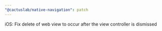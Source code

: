 ```yaml
---
"@cactuslab/native-navigation": patch
---
```


iOS: Fix delete of web view to occur after the view controller is dismissed
